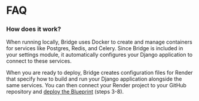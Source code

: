 # FAQ

### How does it work?

When running locally, Bridge uses Docker to create and manage containers for services like Postgres, Redis, and Celery. Since Bridge is included in your settings module, it automatically configures your Django application to connect to these services.

When you are ready to deploy, Bridge creates configuration files for Render that specify how to build and run your Django application alongside the same services. You can then connect your Render project to your GitHub repository and [deploy the Blueprint](https://docs.render.com/infrastructure-as-code#setup) (steps 3-8).

